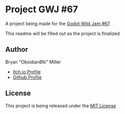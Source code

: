 # Project GWJ #67

A project being made for the [Godot Wild Jam #67](https://itch.io/jam/godot-wild-jam-67).

This readme will be filled out as the project is finalized

## Author
Bryan "ObsidianBlk" Miller

* [Itch.io Profile](https://obsidianblk.itch.io/)
* [Github Profile](https://github.com/ObsidianBlk)


## License

This project is being released under the [MIT License](./LICENSE.md)

